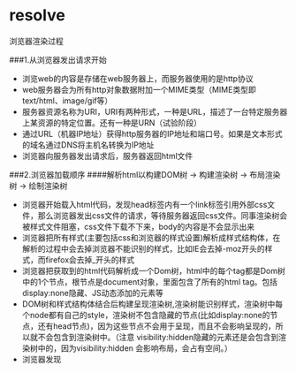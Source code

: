 # resolve
浏览器渲染过程

###1.从浏览器发出请求开始
* 浏览web的内容是存储在web服务器上，而服务器使用的是http协议
* web服务器会为所有http对象数据附加一个MIME类型（MIME类型即text/html、image/gif等）
* 服务器资源名称为URI，URI有两种形式，一种是URL，描述了一台特定服务器上某资源的特定位置。还有一种是URN（试验阶段）
* 通过URL（机器IP地址）获得http服务器的IP地址和端口号。如果是文本形式的域名通过DNS将主机名转换为IP地址
* 浏览器向服务器发出请求后，服务器返回html文件

###2.浏览器加载顺序
####解析html以构建DOM树 -> 构建渲染树 -> 布局渲染树 -> 绘制渲染树
* 浏览器开始载入html代码，发现head标签内有一个link标签引用外部css文件，那么浏览器发出css文件的请求，等待服务器返回css文件。同事渲染树会被样式文件阻塞，css文件下载不下来，body的内容是不会显示出来
* 浏览器把所有样式(主要包括css和浏览器的样式设置)解析成样式结构体，在解析的过程中会去掉浏览器不能识别的样式，比如IE会去掉-moz开头的样式，而firefox会去掉_开头的样式
* 浏览器把获取到的html代码解析成一个Dom树，html中的每个tag都是Dom树中的1个节点，根节点是document对象，里面包含了所有的html tag。包括display:none隐藏、JS动态添加的元素等
* DOM树和样式结构体结合后构建呈现渲染树,渲染树能识别样式，渲染树中每个node都有自己的style，渲染树不包含隐藏的节点(比如display:none的节点，还有head节点)，因为这些节点不会用于呈现，而且不会影响呈现的，所以就不会包含到渲染树中。（注意 visibility:hidden隐藏的元素还是会包含到渲染树中的，因为visibility:hidden 会影响布局，会占有空间。）
* 浏览器发现<script>，立刻执行js，如果JS命令浏览器隐藏掉某个<div>,浏览器将重新渲染这部分代码。浏览器发现<img>标签引用了一张图片，向服务器发出请求，浏览器不会等到图片下载完，而是继续渲染后面的代码，服务器返回图片文件，由于图片占据了一定面积，影响了后面的排版，因此浏览器需要回头重新渲染这部分代码。如果js让浏览器换了<link>的css标签，浏览器将向服务器请求了新的CSS文件，重新渲染页面。
* 渲染树构建完毕后，浏览器就可以根据渲染树来绘制页面了
* 一些不会阻塞页面渲染的情况：
    * 定义的defer属性和async属性的
    * 没有匹配的媒体类型的样式文件
    * 没有通过解析器插入script节点或样式节点

###3.reflow、repaint
* 当渲染树因为元素的规模尺寸，布局，隐藏等改变而需要重新构建。这就称为回流(重新布局)。每个页面至少需要一次回流，就是在页面第一次加载的时候。
* 当渲染树中更新的属性只影响元素的外观，而不会影响布局时，就叫称为重绘。(注：回流必将引起重绘，而重绘不一定会引起回流。)
* 回流跟渲染树有多少节点需要重新构建有关系，假设你直接操作body，比如在body最前面插入1个元素，会导致整个渲染树回流。但如果在body后面插入1个元素，则不会影响前面元素的回流
* 浏览器会优化多次回流（reflow）/重绘（repaint）这些操作，浏览器会维护1个队列，把所有会引起回流、重绘的操作放入这个队列，等队列中的操作到了一定的数量或者到了一定的时间间隔，浏览器就会把flush队列，进行一个批处理。这样就会让多次的回流、重绘变成一次回流重绘。有些属性能让浏览器提前flush队列，如offsetTop,scrollTop,clientTop，width，height，getComputedSytle，currentStyle等
* 减少重绘，回流
    * 1，使用className，使用cssText(CSSText会覆盖原本的样式)
    * 2,使用documentFragment，把要添加的元素添加到一个div里面，然后把div放到对应的容器里。先display：none元素，然后对元素进行操作，最后显示元素。因为display:none的元素操作不会引起回流和重绘。这样只有两次回流
    * 3，减少访问会引起浏览器flush队列的属性。将flush队列的元素保存在变量中，然后操作变量（可放入循环中）
    * 4，使用left需要重绘,但不会引起回流。使用marginLeft会引起重绘，会影响其他元素的回流
    * 5，尽量不是用table布局，table容易重新布局
